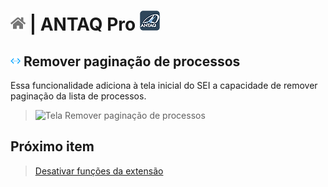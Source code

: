 # [![Home](../img/home.png)](../) |  ANTAQ Pro ![Icone](../img/icon-32.png)

## ![ANTAQ Pro Remover paginação de processos](../img/icon-removerpaginacao.png) Remover paginação de processos

Essa funcionalidade adiciona à tela inicial do SEI a capacidade de remover paginação da lista de processos.

> ![Tela Remover paginação de processos](../img/tela-removerpaginacao.gif)  

## Próximo item

> [Desativar funções da extensão](../pages/DESATIVARFUNCOES.md)
